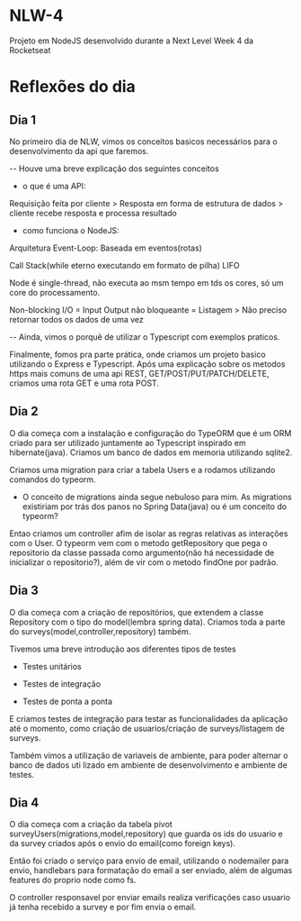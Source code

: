 # NLW-4
Projeto em NodeJS desenvolvido durante a Next Level Week 4 da Rocketseat


# Reflexões do dia

## Dia 1

No primeiro dia de NLW, vimos os conceitos basicos necessários para o desenvolvimento da api que faremos. 

-- Houve uma breve explicação dos seguintes conceitos

* o que é uma API:


Requisição feita por cliente > Resposta em forma de estrutura de dados > cliente recebe resposta e processa resultado


* como funciona o NodeJS:


Arquitetura Event-Loop: Baseada em eventos(rotas)

Call Stack(while eterno executando em formato de pilha) LIFO

Node é single-thread, não executa ao msm tempo em tds os cores, só um core do processamento.

Non-blocking I/O = Input Output não bloqueante = Listagem > Não preciso retornar todos os dados de uma vez



-- Ainda, vimos o porquê de utilizar o Typescript com exemplos praticos.

Finalmente, fomos pra parte prática, onde criamos um projeto basico utilizando o Express e Typescript. Após uma explicação sobre os metodos https mais comuns de uma api REST, 
GET/POST/PUT/PATCH/DELETE, criamos uma rota GET e uma rota POST.

## Dia 2

O dia começa com a instalação e configuração do TypeORM que é um ORM criado para ser utilizado juntamente ao Typescript inspirado em hibernate(java). Criamos um banco de dados
em memoria utilizando sqlite2.

Criamos uma migration para criar a tabela Users e a rodamos utilizando comandos do typeorm.

*  O conceito de migrations ainda segue nebuloso para mim. As migrations existiriam por trás dos panos no Spring Data(java) ou é um conceito do typeorm?

Entao criamos um controller afim de isolar as regras relativas as interações com o User. O typeorm vem com o metodo getRepository que pega o repositorio da classe passada como argumento(não há necessidade de inicializar o repositorio?), além de vir com o metodo findOne
por padrão.

## Dia 3

O dia começa com a criação de repositórios, que extendem a classe Repository com o tipo
do model(lembra spring data). Criamos toda a parte do surveys(model,controller,repository) também.

Tivemos uma breve introdução aos diferentes tipos de testes

* Testes unitários

* Testes de integração

* Testes de ponta a ponta

E criamos testes de integração para testar as funcionalidades da aplicação até o momento,
como criação de usuarios/criação de surveys/listagem de surveys.

Também vimos a utilização de variaveis de ambiente, para poder alternar o banco de dados uti
lizado em ambiente de desenvolvimento e ambiente de testes.

## Dia 4

O dia começa com a criação da tabela pivot surveyUsers(migrations,model,repository) que
guarda os ids do usuario e da survey criados após o envio do email(como foreign keys).


Então foi criado o serviço para envio de email, utilizando o nodemailer para envio, handlebars para formatação do email a ser enviado, além de algumas features do proprio node
como fs. 


O controller responsavel por enviar emails realiza verificações caso usuario já tenha recebido a survey e por fim envia o email.

